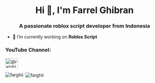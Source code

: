 <h1 align="center">Hi 👋, I'm Farrel Ghibran</h1>
<h3 align="center">A passionate roblox script developer from Indonesia</h3>

- 🔭 I’m currently working on **Roblox Script**

<h3 align="left">YouTube Channel:</h3>
<p align="left">
<a href="https://www.youtube.com/@RelzBlox" target="blank"><img align="center" src="https://raw.githubusercontent.com/rahuldkjain/github-profile-readme-generator/master/src/images/icons/Social/youtube.svg" alt="@relzblox" height="30" width="40" /></a>
</p>


<p><img align="left" src="https://github-readme-stats.vercel.app/api/top-langs?username=farghii&show_icons=true&locale=en&layout=compact" alt="farghii" /></p>

<p>&nbsp;<img align="center" src="https://github-readme-stats.vercel.app/api?username=farghii&show_icons=true&locale=en" alt="farghii" /></p>
